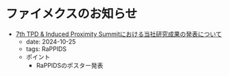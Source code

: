 # ファイメクスのお知らせ

- [7th TPD & Induced Proximity Summitにおける当社研究成果の発表について](https://www.fimecs.com/news/2024-10-25/)
  - date: 2024-10-25
  - tags: RaPPIDS
  - ポイント
    - RaPPIDSのポスター発表